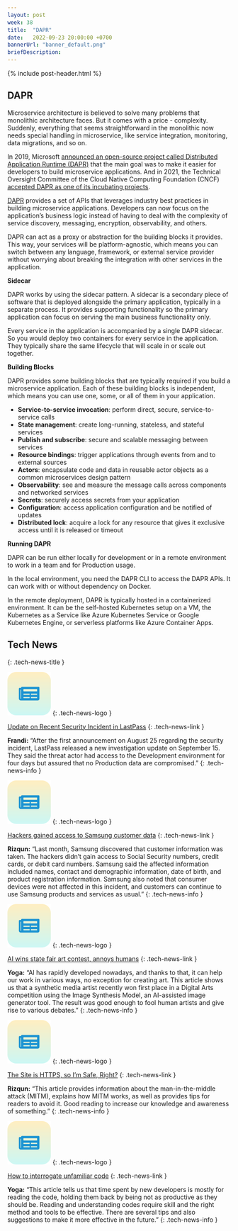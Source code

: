 ```yaml
---
layout: post
week: 38
title:  "DAPR"
date:   2022-09-23 20:00:00 +0700
bannerUrl: "banner_default.png"
briefDescription: 
---
```


{% include post-header.html %}

## DAPR

Microservice architecture is believed to solve many problems that monolithic architecture faces. But it comes with a price - complexity. Suddenly, everything that seems straightforward in the monolithic now needs special handling in microservice, like service integration, monitoring, data migrations, and so on.

In 2019, Microsoft [announced an open-source project called Distributed Application Runtime (DAPR)](https://cloudblogs.microsoft.com/opensource/2019/10/16/announcing-dapr-open-source-project-build-microservice-applications/) that the main goal was to make it easier for developers to build microservice applications. And in 2021, the Technical Oversight Committee of the Cloud Native Computing Foundation (CNCF) [accepted DAPR as one of its incubating projects](https://www.cncf.io/blog/2021/11/03/dapr-distributed-application-runtime-joins-cncf-incubator/).

[DAPR](https://dapr.io/) provides a set of APIs that leverages industry best practices in building microservice applications. Developers can now focus on the application’s business logic instead of having to deal with the complexity of service discovery, messaging, encryption, observability, and others.

DAPR can act as a proxy or abstraction for the building blocks it provides. This way, your services will be platform-agnostic, which means you can switch between any language, framework, or external service provider without worrying about breaking the integration with other services in the application.

__Sidecar__

DAPR works by using the sidecar pattern. A sidecar is a secondary piece of software that is deployed alongside the primary application, typically in a separate process. It provides supporting functionality so the primary application can focus on serving the main business functionality only.

Every service in the application is accompanied by a single DAPR sidecar. So you would deploy two containers for every service in the application. They typically share the same lifecycle that will scale in or scale out together.

__Building Blocks__

DAPR provides some building blocks that are typically required if you build a microservice application. Each of these building blocks is independent, which means you can use one, some, or all of them in your application.

- **Service-to-service invocation**: perform direct, secure, service-to-service calls
- **State management**: create long-running, stateless, and stateful services
- **Publish and subscribe**: secure and scalable messaging between services
- **Resource bindings**: trigger applications through events from and to external sources
- **Actors**: encapsulate code and data in reusable actor objects as a common microservices design pattern
- **Observability**: see and measure the message calls across components and networked services
- **Secrets**: securely access secrets from your application
- **Configuration**: access application configuration and be notified of updates
- **Distributed lock**: acquire a lock for any resource that gives it exclusive access until it is released or timeout

__Running DAPR__

DAPR can be run either locally for development or in a remote environment to work in a team and for Production usage.

In the local environment, you need the DAPR CLI to access the DAPR APIs. It can work with or without dependency on Docker.

In the remote deployment, DAPR is typically hosted in a containerized environment. It can be the self-hosted Kubernetes setup on a VM, the Kubernetes as a Service like Azure Kubernetes Service or Google Kubernetes Engine, or serverless platforms like Azure Container Apps.

## Tech News
{: .tech-news-title }

![memo](/assets/images/tech-news.svg)
{: .tech-news-logo }

[Update on Recent Security Incident in LastPass](https://blog.lastpass.com/2022/08/notice-of-recent-security-incident/)
{: .tech-news-link }

__Frandi:__ “After the first announcement on August 25 regarding the security incident, LastPass released a new investigation update on September 15. They said the threat actor had access to the Development environment for four days but assured that no Production data are compromised.”
{: .tech-news-info }

![memo](/assets/images/tech-news.svg)
{: .tech-news-logo }

[Hackers gained access to Samsung customer data](https://www.zdnet.com/article/hackers-gained-access-to-samsung-customer-data/)
{: .tech-news-link }

__Rizqun:__ “Last month, Samsung discovered that customer information was taken. The hackers didn’t gain access to Social Security numbers, credit cards, or debit card numbers. Samsung said the affected information included names, contact and demographic information, date of birth, and product registration information. Samsung also noted that consumer devices were not affected in this incident, and customers can continue to use Samsung products and services as usual.”
{: .tech-news-info }

![memo](/assets/images/tech-news.svg)
{: .tech-news-logo }

[AI wins state fair art contest, annoys humans](https://arstechnica.com/information-technology/2022/08/ai-wins-state-fair-art-contest-annoys-humans/)
{: .tech-news-link }

__Yoga:__ “AI has rapidly developed nowadays, and thanks to that, it can help our work in various ways, no exception for creating art. This article shows us that a synthetic media artist recently won first place in a Digital Arts competition using the Image Synthesis Model, an AI-assisted image generator tool. The result was good enough to fool human artists and give rise to various debates.”
{: .tech-news-info }

![memo](/assets/images/tech-news.svg)
{: .tech-news-logo }

[The Site is HTTPS, so I’m Safe, Right?](https://betterprogramming.pub/the-site-is-https-so-im-safe-right-fc452ce79da7)
{: .tech-news-link }

__Rizqun:__ “This article provides information about the man-in-the-middle attack (MITM), explains how MITM works, as well as provides tips for readers to avoid it. Good reading to increase our knowledge and awareness of something.”
{: .tech-news-info }

![memo](/assets/images/tech-news.svg)
{: .tech-news-logo }

[How to interrogate unfamiliar code](https://stackoverflow.blog/2022/08/15/how-to-interrogate-unfamiliar-code/)
{: .tech-news-link }

__Yoga:__ “This article tells us that time spent by new developers is mostly for reading the code, holding them back by being not as productive as they should be. Reading and understanding codes require skill and the right method and tools to be effective. There are several tips and also suggestions to make it more effective in the future.”
{: .tech-news-info }